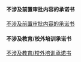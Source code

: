 #### 不涉及前置审批内容的承诺书

[不涉及前置审批内容的承诺书](https://badownload.s3.cn-north-1.jdcloud-oss.com/buchongziliao/jiangxi/jiangxichennuoshu.doc)

#### 不涉及教育/校外培训承诺书

[不涉及教育/校外培训承诺书](https://beianwendang.s3.cn-north-1.jdcloud-oss.com/wendangxiazhai/jx-withouteducationcns.docx)

